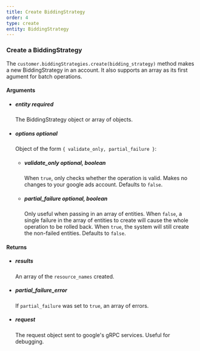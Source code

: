 ```yaml
---
title: Create BiddingStrategy 
order: 4
type: create
entity: BiddingStrategy 
---
```


### Create a BiddingStrategy 

The `customer.biddingStrategies.create(bidding_strategy)` method makes a new BiddingStrategy in an account. It also supports an array as its first agument for batch operations.


#### Arguments

-   ##### entity _required_ 
    The BiddingStrategy object or array of objects.
-   ##### options _optional_
    Object of the form `{ validate_only, partial_failure }`:
    -   ##### validate_only _optional, boolean_ 
        When `true`, only checks whether the operation is valid. Makes no changes to your google ads account. Defaults to `false`.
    -   ##### partial_failure _optional, boolean_
        Only useful when passing in an array of entities. When `false`, a single failure in the array of entities to create will cause the whole operation to be rolled back. When `true`, the system will still create the non-failed entities. Defaults to `false`.


#### Returns

-   ##### results
    An array of the `resource_names` created.
-   ##### partial_failure_error
    If `partial_failure` was set to `true`, an array of errors.
-   ##### request
    The request object sent to google's gRPC services. Useful for debugging.
